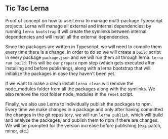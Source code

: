 ## Tic Tac Lerna

Proof of concept on how to use Lerna to manage multi-package Typescript projects. Lerna will manage all external and internal dependencies; by running `lerna bootstrap` it will create the symlinks between internal dependencies and will install all the external dependencies.

Since the packages are written in Typescript, we will need to compile them every time there is a change. In order to do so we will create a `build` script in every package `package.json` and we will run them all through lerna: `lerna run build`. This will be our `prepare` npm step (which gets executed after installing and before publishing), along with a lerna bootstrap that will initialize the packages in case they haven't been yet.

If we want to make a clean install `lerna clean` will remove the node_modules folder from all the packages along with the symlinks. We also remove the root folder node_modules in the `reset` script.

Finally, we also use Lerna to individually publish the packages to npm. Every time we make changes in a package and only after having committed the changes in the git repository, we will run `lerna publish`, which will build and analyze the packages, and publish them to npm if there are changes. We will be prompted for the version increase before publishing (e.g. patch, minor, etc.)